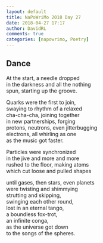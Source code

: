 ```yaml
---  
layout: default  
title: NaPoWriMo 2018 Day 27  
date: 2018-04-27 17:17  
author: DavidRL  
comments: true  
categories: [napowrimo, Poetry]  
---  
```

## Dance  

At the start, a needle dropped  
in the darkness and all the nothing  
spun, starting up the groove.  

Quarks were the first to join,  
swaying to rhythm of a relaxed  
cha-cha-cha, joining together  
in new partnerships, forging  
protons, neutrons, even jitterbugging  
electrons, all whirling as one  
as the music got faster.  

Particles were synchronized  
in the jive and more and more  
rushed to the floor, making atoms  
which cut loose and pulled shapes  

until gases, then stars, even planets  
were twisting and shimmying  
strutting and skipping,  
swinging each other round,  
lost in an eternal tango,  
a boundless fox-trot,  
an infinite conga,  
as the universe got down  
to the songs of the spheres.  
